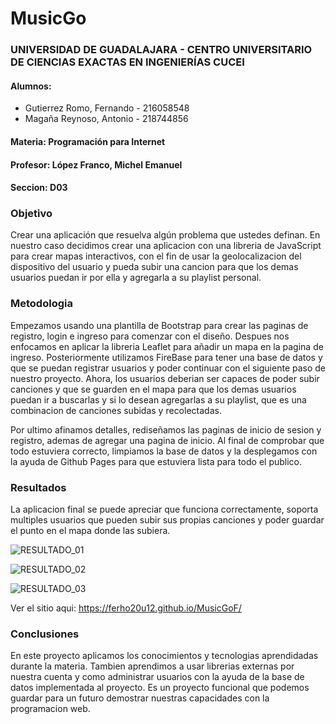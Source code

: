 # MusicGo

### UNIVERSIDAD DE GUADALAJARA - CENTRO UNIVERSITARIO DE CIENCIAS EXACTAS EN INGENIERÍAS CUCEI
#### Alumnos: 
* Gutierrez Romo, Fernando - 216058548
* Magaña Reynoso, Antonio - 218744856
#### Materia: Programación para Internet
#### Profesor: López Franco, Michel Emanuel
#### Seccion: D03

### Objetivo
Crear una aplicación que resuelva algún problema que ustedes definan. En nuestro caso decidimos crear una aplicacion con una libreria de JavaScript para crear mapas interactivos, con el fin de usar la geolocalizacion del dispositivo del usuario y pueda subir una cancion para que los demas usuarios puedan ir por ella y agregarla a su playlist personal.

### Metodologia
Empezamos usando una plantilla de Bootstrap para crear las paginas de registro, login e ingreso para comenzar con el diseño. Despues nos enfocamos en aplicar la libreria Leaflet para añadir un mapa en la pagina de ingreso. Posteriormente utilizamos FireBase para tener una base de datos y que se puedan registrar usuarios y poder continuar con el siguiente paso de nuestro proyecto. Ahora, los usuarios deberian ser capaces de poder subir canciones y que se guarden en el mapa para que los demas usuarios puedan ir a buscarlas y si lo desean agregarlas a su playlist, que es una combinacion de canciones subidas y recolectadas.

Por ultimo afinamos detalles, rediseñamos las paginas de inicio de sesion y registro, ademas de agregar una pagina de inicio. Al final de comprobar que todo estuviera correcto, limpiamos la base de datos y la desplegamos con la ayuda de Github Pages para que estuviera lista para todo el publico.

### Resultados
La aplicacion final se puede apreciar que funciona correctamente, soporta multiples usuarios que pueden subir sus propias canciones y poder guardar el punto en el mapa donde las subiera.


![RESULTADO_01](https://user-images.githubusercontent.com/59188525/168689336-920d9344-1d8d-4644-b79f-c21cb9957e10.png)

![RESULTADO_02](https://user-images.githubusercontent.com/59188525/168689321-5764ac63-f472-4252-819d-59d6febf0c62.png)

![RESULTADO_03](https://user-images.githubusercontent.com/59188525/168689329-782273d5-143d-461a-b120-1af9c899ebb6.png)



Ver el sitio aqui: https://ferho20u12.github.io/MusicGoF/

### Conclusiones
En este proyecto aplicamos los conocimientos y tecnologias aprendidadas durante la materia. Tambien aprendimos a usar librerias externas por nuestra cuenta y como administrar usuarios con la ayuda de la base de datos implementada al proyecto. Es un proyecto funcional que podemos guardar para un futuro demostrar nuestras capacidades con la programacion web.
